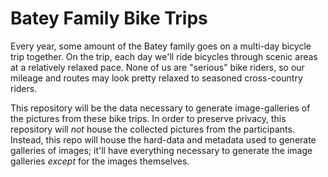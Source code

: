 # Batey Family Bike Trips

Every year, some amount of the Batey family goes on a multi-day bicycle trip
together. On the trip, each day we'll ride bicycles through scenic areas at a
relatively relaxed pace. None of us are "serious" bike riders, so our mileage
and routes may look pretty relaxed to seasoned cross-country riders.

This repository will be the data necessary to generate image-galleries of the
pictures from these bike trips. In order to preserve privacy, this repository
will _not_ house the collected pictures from the participants. Instead, this
repo will house the hard-data and metadata used to generate galleries of
images; it'll have everything necessary to generate the image galleries
*except* for the images themselves.

